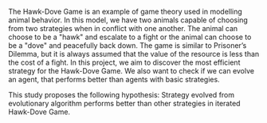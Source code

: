 The Hawk-Dove Game is an example of game theory used in modelling animal behavior. In this model, we have two animals capable of choosing from two strategies when in conflict with one another. The animal can choose to be a "hawk" and escalate to a fight or the animal can choose to be a "dove" and peacefully back down.  The game is similar to Prisoner’s Dilemma, but it is always assumed that the value of the resource is less than the cost of a fight. In this project, we aim to discover the most efficient strategy for the Hawk-Dove Game. We also want to check if we can evolve an agent, that performs better than agents with basic strategies.   

This study proposes the following hypothesis: 
Strategy evolved from evolutionary algorithm performs better than other strategies in iterated Hawk-Dove Game. 
